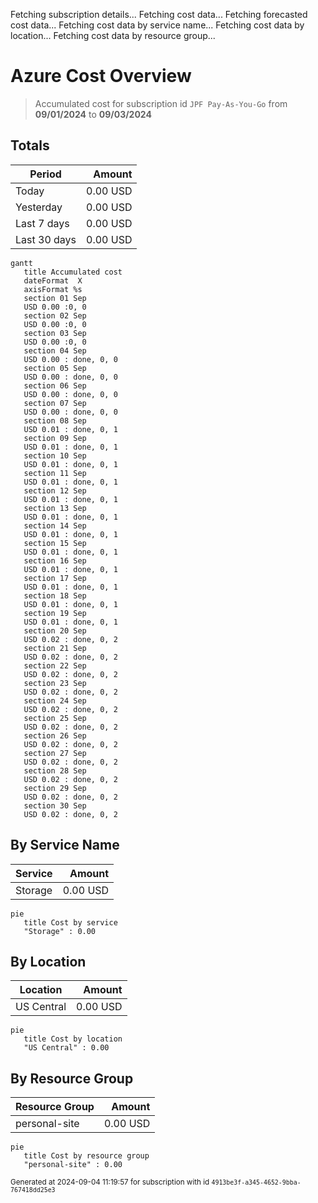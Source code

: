 Fetching subscription details...
Fetching cost data...
Fetching forecasted cost data...
Fetching cost data by service name...
Fetching cost data by location...
Fetching cost data by resource group...
# Azure Cost Overview

> Accumulated cost for subscription id `JPF Pay-As-You-Go` from **09/01/2024** to **09/03/2024**

## Totals

|Period|Amount|
|---|---:|
|Today|0.00 USD|
|Yesterday|0.00 USD|
|Last 7 days|0.00 USD|
|Last 30 days|0.00 USD|

```mermaid
gantt
   title Accumulated cost
   dateFormat  X
   axisFormat %s
   section 01 Sep
   USD 0.00 :0, 0
   section 02 Sep
   USD 0.00 :0, 0
   section 03 Sep
   USD 0.00 :0, 0
   section 04 Sep
   USD 0.00 : done, 0, 0
   section 05 Sep
   USD 0.00 : done, 0, 0
   section 06 Sep
   USD 0.00 : done, 0, 0
   section 07 Sep
   USD 0.00 : done, 0, 0
   section 08 Sep
   USD 0.01 : done, 0, 1
   section 09 Sep
   USD 0.01 : done, 0, 1
   section 10 Sep
   USD 0.01 : done, 0, 1
   section 11 Sep
   USD 0.01 : done, 0, 1
   section 12 Sep
   USD 0.01 : done, 0, 1
   section 13 Sep
   USD 0.01 : done, 0, 1
   section 14 Sep
   USD 0.01 : done, 0, 1
   section 15 Sep
   USD 0.01 : done, 0, 1
   section 16 Sep
   USD 0.01 : done, 0, 1
   section 17 Sep
   USD 0.01 : done, 0, 1
   section 18 Sep
   USD 0.01 : done, 0, 1
   section 19 Sep
   USD 0.01 : done, 0, 1
   section 20 Sep
   USD 0.02 : done, 0, 2
   section 21 Sep
   USD 0.02 : done, 0, 2
   section 22 Sep
   USD 0.02 : done, 0, 2
   section 23 Sep
   USD 0.02 : done, 0, 2
   section 24 Sep
   USD 0.02 : done, 0, 2
   section 25 Sep
   USD 0.02 : done, 0, 2
   section 26 Sep
   USD 0.02 : done, 0, 2
   section 27 Sep
   USD 0.02 : done, 0, 2
   section 28 Sep
   USD 0.02 : done, 0, 2
   section 29 Sep
   USD 0.02 : done, 0, 2
   section 30 Sep
   USD 0.02 : done, 0, 2
```

## By Service Name

|Service|Amount|
|---|---:|
|Storage|0.00 USD|

```mermaid
pie
   title Cost by service
   "Storage" : 0.00
```

## By Location

|Location|Amount|
|---|---:|
|US Central|0.00 USD|

```mermaid
pie
   title Cost by location
   "US Central" : 0.00
```

## By Resource Group

|Resource Group|Amount|
|---|---:|
|personal-site|0.00 USD|

```mermaid
pie
   title Cost by resource group
   "personal-site" : 0.00
```

<sup>Generated at 2024-09-04 11:19:57 for subscription with id `4913be3f-a345-4652-9bba-767418dd25e3`</sup>
